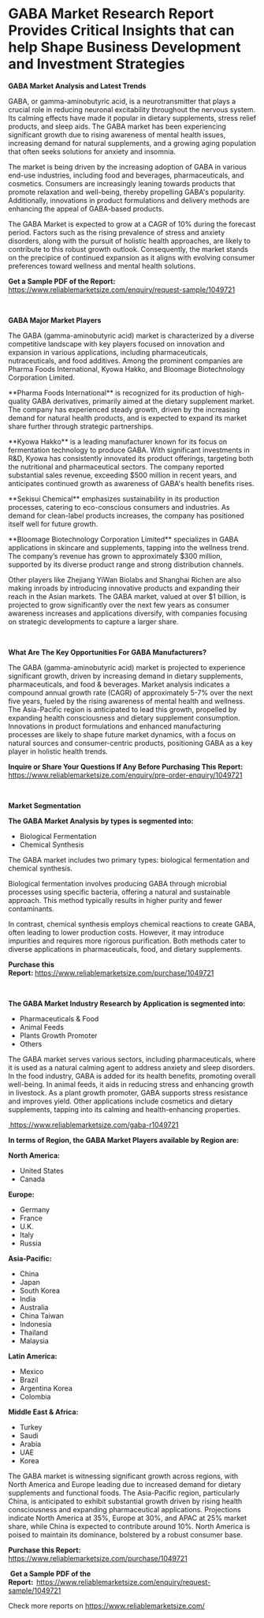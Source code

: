 <p><h1>GABA Market Research Report Provides Critical Insights that can help Shape Business Development and Investment Strategies</h1></p><p><strong>GABA Market Analysis and Latest Trends</strong></p>
<p><p>GABA, or gamma-aminobutyric acid, is a neurotransmitter that plays a crucial role in reducing neuronal excitability throughout the nervous system. Its calming effects have made it popular in dietary supplements, stress relief products, and sleep aids. The GABA market has been experiencing significant growth due to rising awareness of mental health issues, increasing demand for natural supplements, and a growing aging population that often seeks solutions for anxiety and insomnia.</p><p>The market is being driven by the increasing adoption of GABA in various end-use industries, including food and beverages, pharmaceuticals, and cosmetics. Consumers are increasingly leaning towards products that promote relaxation and well-being, thereby propelling GABA's popularity. Additionally, innovations in product formulations and delivery methods are enhancing the appeal of GABA-based products.</p><p>The GABA Market is expected to grow at a CAGR of 10% during the forecast period. Factors such as the rising prevalence of stress and anxiety disorders, along with the pursuit of holistic health approaches, are likely to contribute to this robust growth outlook. Consequently, the market stands on the precipice of continued expansion as it aligns with evolving consumer preferences toward wellness and mental health solutions.</p></p>
<p><strong>Get a Sample PDF of the Report:&nbsp;</strong> <a href="https://www.reliablemarketsize.com/enquiry/request-sample/1049721?utm_campaign=2334&utm_medium=2&utm_source=Github&utm_content=ia&utm_term=02042025&utm_id=gaba">https://www.reliablemarketsize.com/enquiry/request-sample/1049721</a></p>
<p>&nbsp;</p>
<p><strong>GABA Major Market Players</strong></p>
<p><p>The GABA (gamma-aminobutyric acid) market is characterized by a diverse competitive landscape with key players focused on innovation and expansion in various applications, including pharmaceuticals, nutraceuticals, and food additives. Among the prominent companies are Pharma Foods International, Kyowa Hakko, and Bloomage Biotechnology Corporation Limited.</p><p>**Pharma Foods International** is recognized for its production of high-quality GABA derivatives, primarily aimed at the dietary supplement market. The company has experienced steady growth, driven by the increasing demand for natural health products, and is expected to expand its market share further through strategic partnerships.</p><p>**Kyowa Hakko** is a leading manufacturer known for its focus on fermentation technology to produce GABA. With significant investments in R&D, Kyowa has consistently innovated its product offerings, targeting both the nutritional and pharmaceutical sectors. The company reported substantial sales revenue, exceeding $500 million in recent years, and anticipates continued growth as awareness of GABA's health benefits rises.</p><p>**Sekisui Chemical** emphasizes sustainability in its production processes, catering to eco-conscious consumers and industries. As demand for clean-label products increases, the company has positioned itself well for future growth.</p><p>**Bloomage Biotechnology Corporation Limited** specializes in GABA applications in skincare and supplements, tapping into the wellness trend. The company’s revenue has grown to approximately $300 million, supported by its diverse product range and strong distribution channels.</p><p>Other players like Zhejiang YiWan Biolabs and Shanghai Richen are also making inroads by introducing innovative products and expanding their reach in the Asian markets. The GABA market, valued at over $1 billion, is projected to grow significantly over the next few years as consumer awareness increases and applications diversify, with companies focusing on strategic developments to capture a larger share.</p></p>
<p>&nbsp;</p>
<p><strong>What Are The Key Opportunities For GABA Manufacturers?</strong></p>
<p><p>The GABA (gamma-aminobutyric acid) market is projected to experience significant growth, driven by increasing demand in dietary supplements, pharmaceuticals, and food & beverages. Market analysis indicates a compound annual growth rate (CAGR) of approximately 5-7% over the next five years, fueled by the rising awareness of mental health and wellness. The Asia-Pacific region is anticipated to lead this growth, propelled by expanding health consciousness and dietary supplement consumption. Innovations in product formulations and enhanced manufacturing processes are likely to shape future market dynamics, with a focus on natural sources and consumer-centric products, positioning GABA as a key player in holistic health trends.</p></p>
<p><strong>Inquire or Share Your Questions If Any Before Purchasing This Report:</strong> <a href="https://www.reliablemarketsize.com/enquiry/pre-order-enquiry/1049721?utm_campaign=2334&utm_medium=2&utm_source=Github&utm_content=ia&utm_term=02042025&utm_id=gaba">https://www.reliablemarketsize.com/enquiry/pre-order-enquiry/1049721</a></p>
<p>&nbsp;</p>
<p><strong>Market Segmentation</strong></p>
<p><strong>The GABA Market Analysis by types is segmented into:</strong></p>
<p><ul><li>Biological Fermentation</li><li>Chemical Synthesis</li></ul></p>
<p><p>The GABA market includes two primary types: biological fermentation and chemical synthesis. </p><p>Biological fermentation involves producing GABA through microbial processes using specific bacteria, offering a natural and sustainable approach. This method typically results in higher purity and fewer contaminants. </p><p>In contrast, chemical synthesis employs chemical reactions to create GABA, often leading to lower production costs. However, it may introduce impurities and requires more rigorous purification. Both methods cater to diverse applications in pharmaceuticals, food, and dietary supplements.</p></p>
<p><strong>Purchase this Report:&nbsp;</strong><a href="https://www.reliablemarketsize.com/purchase/1049721?utm_campaign=2334&utm_medium=2&utm_source=Github&utm_content=ia&utm_term=02042025&utm_id=gaba">https://www.reliablemarketsize.com/purchase/1049721</a></p>
<p>&nbsp;</p>
<p><strong>The GABA Market Industry Research by Application is segmented into:</strong></p>
<p><ul><li>Pharmaceuticals & Food</li><li>Animal Feeds</li><li>Plants Growth Promoter</li><li>Others</li></ul></p>
<p><p>The GABA market serves various sectors, including pharmaceuticals, where it is used as a natural calming agent to address anxiety and sleep disorders. In the food industry, GABA is added for its health benefits, promoting overall well-being. In animal feeds, it aids in reducing stress and enhancing growth in livestock. As a plant growth promoter, GABA supports stress resistance and improves yield. Other applications include cosmetics and dietary supplements, tapping into its calming and health-enhancing properties.</p></p>
<p><a href="https://www.reliablemarketsize.com/gaba-r1049721?utm_campaign=2334&utm_medium=2&utm_source=Github&utm_content=ia&utm_term=02042025&utm_id=gaba">&nbsp;https://www.reliablemarketsize.com/gaba-r1049721</a></p>
<p><strong>In terms of Region, the GABA Market Players available by Region are:</strong></p>
<p>
    <p> <strong> North America: </strong>
        <ul>
            <li>United States</li>
            <li>Canada</li>
        </ul>
        </p> 
    <p> <strong> Europe: </strong>
        <ul>
            <li>Germany</li>
            <li>France</li>
            <li>U.K.</li>
            <li>Italy</li>
            <li>Russia</li>
        </ul>
        </p> 
    <p> <strong> Asia-Pacific: </strong>
        <ul>
            <li>China</li>
            <li>Japan</li>
            <li>South Korea</li>
            <li>India</li>
            <li>Australia</li>
            <li>China Taiwan</li>
            <li>Indonesia</li>
            <li>Thailand</li>
            <li>Malaysia</li>
        </ul>
        </p> 
    <p> <strong> Latin America: </strong>
        <ul>
            <li>Mexico</li>
            <li>Brazil</li>
            <li>Argentina Korea</li>
            <li>Colombia</li>
        </ul>
        </p> 
    <p> <strong> Middle East & Africa: </strong>
        <ul>
            <li>Turkey</li>
            <li>Saudi</li>
            <li>Arabia</li>
            <li>UAE</li>
            <li>Korea</li>
        </ul>
    </p>
    </p>
<p><p>The GABA market is witnessing significant growth across regions, with North America and Europe leading due to increased demand for dietary supplements and functional foods. The Asia-Pacific region, particularly China, is anticipated to exhibit substantial growth driven by rising health consciousness and expanding pharmaceutical applications. Projections indicate North America at 35%, Europe at 30%, and APAC at 25% market share, while China is expected to contribute around 10%. North America is poised to maintain its dominance, bolstered by a robust consumer base.</p></p>
<p><strong>Purchase this Report: </strong><a href="https://www.reliablemarketsize.com/purchase/1049721?utm_campaign=2334&utm_medium=2&utm_source=Github&utm_content=ia&utm_term=02042025&utm_id=gaba">https://www.reliablemarketsize.com/purchase/1049721</a></p>
<p>&nbsp;<strong>Get a Sample PDF of the Report:&nbsp;&nbsp;</strong><a href="https://www.reliablemarketsize.com/enquiry/request-sample/1049721?utm_campaign=2334&utm_medium=2&utm_source=Github&utm_content=ia&utm_term=02042025&utm_id=gaba">https://www.reliablemarketsize.com/enquiry/request-sample/1049721</a></p>
<p><strong></strong></p>
<p>Check more reports on <a href="https://www.reliablemarketsize.com/?utm_campaign=2334&utm_medium=2&utm_source=Github&utm_content=ia&utm_term=02042025&utm_id=gaba">https://www.reliablemarketsize.com/</a></p>